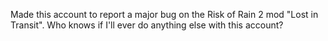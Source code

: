 Made this account to report a major bug on the Risk of Rain 2 mod "Lost in Transit". Who knows if I'll ever do anything else with this account?
